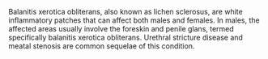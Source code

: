 Balanitis xerotica obliterans, also known as lichen sclerosus, are white inflammatory patches that can affect both males and females. In males, the affected areas usually involve the foreskin and penile glans, termed specifically balanitis xerotica obliterans. Urethral stricture disease and meatal stenosis are common sequelae of this condition.